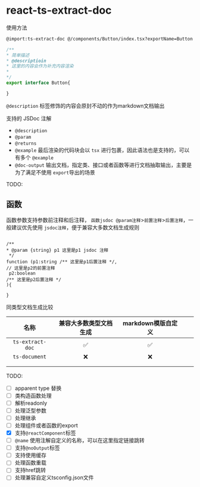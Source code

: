 # react-ts-extract-doc

使用方法

```md
@import:ts-extract-doc @/components/Button/index.tsx?exportName=Button
```

```typescript
/**
* 简单描述
* @descriptioin
* 这里的内容会作为补充内容渲染
*
*/
export interface Button{

}
```

`@description` 标签修饰的内容会原封不动的作为markdown文档输出

支持的 JSDoc 注解

- `@description`
- `@param`
- `@returns`
- `@example`  最后渲染的代码块会以 `tsx` 进行包裹，因此语法也是支持的，可以有多个 `@example`
- `@doc-output` 输出文档，指定类、接口或者函数等进行文档抽取输出，主要是为了满足不使用 `export`导出的场景

TODO:


## 函数

函数参数支持参数前注释和后注释， `函数jsdoc @param注释`>`前置注释`>`后置注释`，一般建议优先使用 `jsdoc注释`，便于兼容大多数文档生成规则

```tsx

/** 
* @param {string} p1 这里是p1 jsdoc 注释
 */
function (p1:string /** 这里是p1后置注释 */,
// 这里是p2的前置注释
 p2:boolean
/** 这里是p2后置注释 */
){

}
```

同类型文档生成比较

|        名称        | 兼容大多数类型文档生成 | markdown模版自定义 |  |  |
| :----------------: | :--------------------: | :----------------: | - | - |
| `ts-extract-doc` |           ✅           |         ✅         |  |  |
|  `ts-document`  |           ❌           |         ❌         |  |  |
|                    |                        |                    |  |  |
|                    |                        |                    |  |  |

TODO:

- [ ] apparent type 替换
- [ ] 类构造函数处理
- [ ] 解析readonly
- [ ] 处理泛型参数
- [ ] 处理继承
- [ ] 处理组件或者函数的export
- [x] 支持`@reactComponent`标签
- [ ] `@name` 使用注解自定义的名称，可以在这里指定链接跳转
- [ ] 支持`@noOutput`标签
- [ ] 支持使用缓存
- [ ] 处理函数重载
- [ ] 支持href跳转
- [ ] 处理兼容自定义tsconfig.json文件
